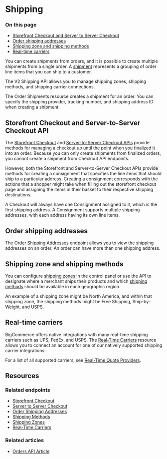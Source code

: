 # Shipping
<div class="otp" id="no-index">
	<h3> On this page </h3>
	<ul>
    <li><a href="#shipping_storefront-server-checkout">Storefront Checkout and Server to Server Checkout</a></li>
    <li><a href="#shipping_order-shipping-addresses">Order shipping addresses</a></li>
    <li><a href="#shipping_shipping-zone-methods">Shipping zone and shipping methods</a></li>
    <li><a href="#shipping_real-time-carriers">Real-time carriers</a></li>
	</ul>
</div>

You can create shipments from orders, and it is possible to create multiple shipments from a single order. A [shipment](/api-reference/orders/orders-api/order-shipments/createordershipments) represents a grouping of order line items that you can ship to a customer. 

The V2 Shipping API allows you to manage shipping zones, shipping methods, and shipping carrier connections.

The Order Shipments resource creates a shipment for an order. You can specify the shipping provider, tracking number, and shipping address ID when creating a shipment.


## Storefront Checkout and Server-to-Server Checkout API

The [Storefront Checkout](https://developer.bigcommerce.com/api-reference/cart-checkout/storefront-checkout-api) and [Server-to-Server Checkout APIs](https://developer.bigcommerce.com/api-reference/cart-checkout/server-server-checkout-api) provide methods for managing a checkout up until the point when you finalized it into an order. Because you can only create shipments from finalized orders, you cannot create a shipment from Checkout API endpoints.

However, both the Storefront and Server-to-Server Checkout APIs provide methods for creating a consignment that specifies the line items that should ship to a particular address. Creating a consignment corresponds with the actions that a shopper might take when filling out the storefront checkout page and assigning the items in their basket to their respective shipping destinations.


A Checkout will always have one Consignment assigned to it, which is the first shipping address. A Consignment supports multiple shipping addresses, with each address having its own line items.

## Order shipping addresses

The [Order Shipping Addresses](https://developer.bigcommerce.com/api-reference/orders/orders-api/order-shipping-addresses) endpoint allows you to view the shipping addresses on an order. An order can have more than one shipping address.

## Shipping zone and shipping methods

You can configure [shipping zones ](https://developer.bigcommerce.com/api-reference/store-management/shipping-api/shipping-zones) in the control panel or use the API to designate where a merchant ships their products and which [shipping methods](https://developer.bigcommerce.com/api-reference/store-management/shipping-api/shipping-method) should be available in each geographic region.


An example of a shipping zone might be North America, and within that shipping zone, the shipping methods might be Free Shipping, Ship-by-Weight, and USPS.

## Real-time carriers

BigCommerce offers native integrations with many real-time shipping carriers such as UPS, FedEx, and USPS. The [Real-Time Carriers](https://developer.bigcommerce.com/api-reference/store-management/shipping-api/shipping-carrier) resource allows you to connect an account for one of our natively supported shipping carrier integrations.

For a list of all supported carriers, see [Real-Time Quote Providers](https://support.bigcommerce.com/articles/Public/Setting-Up-a-Real-Time-Shipping-Quote-Shipping-Method/#providers).

## Resources

### Related endpoints
* [Storefront Checkout](https://developer.bigcommerce.com/api-reference/cart-checkout/storefront-checkout-api/checkout-consignments/checkoutsconsignmentsbycheckoutidpost)
* [Server to Server Checkout](https://developer.bigcommerce.com/api-reference/cart-checkout/server-server-checkout-api/checkout-consignments/checkoutsconsignmentsbycheckoutidpost)
* [Order Shipping Addresses](https://developer.bigcommerce.com/api-reference/orders/orders-api/order-shipping-addresses)
* [Shipping Methods](https://developer.bigcommerce.com/api-reference/store-management/shipping-api/shipping-method/createashippingmethod)
* [Shipping Zones](https://developer.bigcommerce.com/api-reference/store-management/shipping-api/shipping-zones/createashippingzones)
* [Real-Time Carriers](https://developer.bigcommerce.com/api-reference/store-management/shipping-api/shipping-carrier/postshippingcarrierconnection)
### Related articles
* [Orders API Article](https://developer.bigcommerce.com/api-docs/orders/orders-api-overview#orders-api-overview_create-order-shipment)
